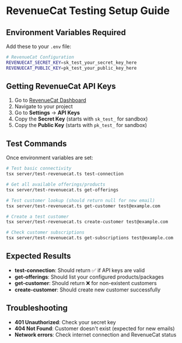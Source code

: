 # RevenueCat Testing Setup Guide

## Environment Variables Required

Add these to your `.env` file:

```bash
# RevenueCat Configuration
REVENUECAT_SECRET_KEY=sk_test_your_secret_key_here
REVENUECAT_PUBLIC_KEY=pk_test_your_public_key_here
```

## Getting RevenueCat API Keys

1. Go to [RevenueCat Dashboard](https://app.revenuecat.com/)
2. Navigate to your project
3. Go to **Settings** → **API Keys**
4. Copy the **Secret Key** (starts with `sk_test_` for sandbox)
5. Copy the **Public Key** (starts with `pk_test_` for sandbox)

## Test Commands

Once environment variables are set:

```bash
# Test basic connectivity
tsx server/test-revenuecat.ts test-connection

# Get all available offerings/products
tsx server/test-revenuecat.ts get-offerings

# Test customer lookup (should return null for new email)
tsx server/test-revenuecat.ts get-customer test@example.com

# Create a test customer
tsx server/test-revenuecat.ts create-customer test@example.com

# Check customer subscriptions
tsx server/test-revenuecat.ts get-subscriptions test@example.com
```

## Expected Results

- **test-connection**: Should return ✅ if API keys are valid
- **get-offerings**: Should list your configured products/packages
- **get-customer**: Should return ❌ for non-existent customers
- **create-customer**: Should create new customer successfully

## Troubleshooting

- **401 Unauthorized**: Check your secret key
- **404 Not Found**: Customer doesn't exist (expected for new emails)
- **Network errors**: Check internet connection and RevenueCat status